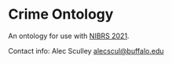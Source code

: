 # Crime Ontology

An ontology for use with [NIBRS 2021](https://bjs.ojp.gov/sites/g/files/xyckuh236/files/sarble/data_common/nibrs-user-manual-2021-1041521.pdf).



Contact info: 
Alec Sculley
alecscul@buffalo.edu
